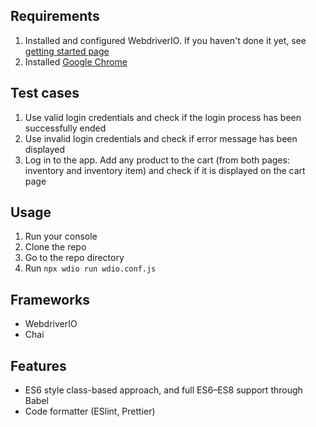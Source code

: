 ## Requirements

1. Installed and configured WebdriverIO. If you haven't done it yet,
   see [getting started page](https://webdriver.io/docs/gettingstarted.html)
1. Installed [Google Chrome](https://www.google.com/chrome/)

## Test cases

1. Use valid login credentials and check if the login process has been successfully ended
1. Use invalid login credentials and check if error message has been displayed
1. Log in to the app. Add any product to the cart (from both pages: inventory and inventory item) and check if it is
   displayed on the cart page

## Usage

1. Run your console
1. Clone the repo
1. Go to the repo directory
1. Run `npx wdio run wdio.conf.js`

## Frameworks

-   WebdriverIO
-   Chai

## Features

-   ES6 style class-based approach, and full ES6–ES8 support through Babel
-   Code formatter (ESlint, Prettier)
